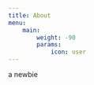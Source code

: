 ```yaml
---
title: About
menu:
    main: 
        weight: -90
        params:
            icon: user
---
```

a newbie